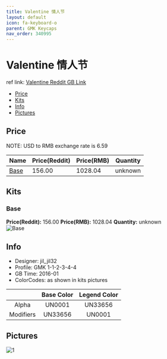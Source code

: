 ```yaml
---
title: Valentine 情人节
layout: default
icon: fa-keyboard-o
parent: GMK Keycaps
nav_order: 340995
---
```


# Valentine 情人节

ref link: [Valentine Reddit GB Link](https://www.reddit.com/r/MechanicalKeyboards/comments/42mo4i/buying_gmk_valentine_gb_is_up/)

* [Price](#price)
* [Kits](#kits)
* [Info](#info)
* [Pictures](#pictures)


## Price  
NOTE: USD to RMB exchange rate is 6.59

| Name          | Price(Reddit)    |  Price(RMB) | Quantity |
| ------------- | ------------ |  ---------- | -------- |
|[Base](#base)|156.00|1028.04|unknown|


## Kits
### Base
**Price(Reddit):** 156.00    **Price(RMB):** 1028.04    **Quantity:** unknown  
<img src="{{ 'assets/images/gmk-keycaps/valentine/kits_pics/base.jpg' | relative_url }}" alt="Base" class="image featured">


## Info
* Designer: jil_jil32
* Profile: GMK 1-1-2-3-4-4
* GB Time: 2016-01
* ColorCodes: as shown in kits pictures 

| |Base Color     | Legend Color
| :-------------: | :-------------: | :------------:
|Alpha|UN0001|UN33656
|Modifiers|UN33656|UN0001


## Pictures
<img src="{{ 'assets/images/gmk-keycaps/valentine/rendering_pics/1.jpg' | relative_url }}" alt="1" class="image featured">
